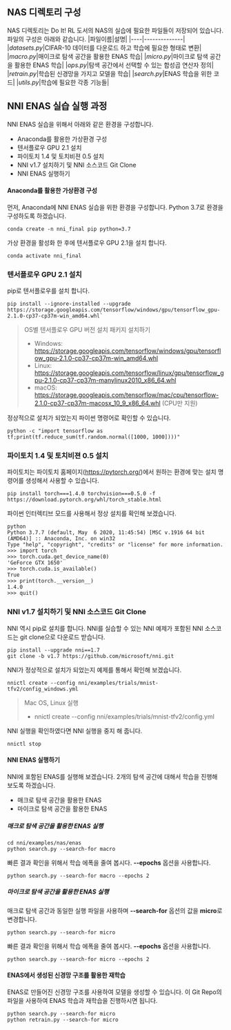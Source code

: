 ## NAS 디렉토리 구성
NAS 디렉토리는 Do It! RL 도서의 NAS의 실습에 필요한 파일들이 저장되어 있습니다. 파일의 구성은 아래와 같습니다.
|파일이름|설명|
|----|--------------|
|<em>datasets.py</em>|CIFAR-10 데이터를 다운로드 하고 학습에 필요한 형태로 변환|
|<em>macro.py</em>|매이크로 탐색 공간을 활용한 ENAS 학습|
|<em>micro.py</em>|마이크로 탐색 공간을 활용한 ENAS 학습|
|<em>ops.py</em>|탐색 공간에서 선택할 수 있는 합성곱 연산자 정의|
|<em>retrain.py</em>|학습된 신경망을 가지고 모델을 학습|
|<em>search.py</em>|ENAS 학습을 위한 코드|
|<em>utils.py</em>|학습에 필요한 각종 기능들|

## NNI ENAS 실습 실행 과정
NNI ENAS 실습을 위해서 아래와 같은 환경을 구성합니다.

 - Anaconda를 활용한 가상환경 구성
 - 텐서플로우 GPU 2.1 설치
 - 파이토치 1.4 및 토치비젼 0.5 설치
 - NNI v1.7 설치하기 및 NNI 소스코드 Git Clone
 - NNI ENAS 실행하기

#### Anaconda를 활용한 가상환경 구성
먼저, Anaconda에 NNI ENAS 실습을 위한 환경을 구성합니다. Python 3.7로 환경을 구성하도록 하겠습니다.
```
conda create -n nni_final pip python=3.7
```
가상 환경을 활성화 한 후에 텐서플로우 GPU 2.1을 설치 합니다.
```
conda activate nni_final
```
### 텐서플로우 GPU 2.1 설치
pip로 텐서플로우를 설치 합니다.
```
pip install --ignore-installed --upgrade https://storage.googleapis.com/tensorflow/windows/gpu/tensorflow_gpu-2.1.0-cp37-cp37m-win_amd64.whl`
```
>  OS별 텐서플로우 GPU 버전 설치 패키지 설치하기
> - Windows: https://storage.googleapis.com/tensorflow/windows/gpu/tensorflow_gpu-2.1.0-cp37-cp37m-win_amd64.whl
> - Linux: https://storage.googleapis.com/tensorflow/linux/gpu/tensorflow_gpu-2.1.0-cp37-cp37m-manylinux2010_x86_64.whl
> - macOS: https://storage.googleapis.com/tensorflow/mac/cpu/tensorflow-2.1.0-cp37-cp37m-macosx_10_9_x86_64.whl (CPU만 지원)

정상적으로 설치가 되었는지 파이썬 명령어로 확인할 수 있습니다.
 ```
 python -c "import tensorflow as tf;print(tf.reduce_sum(tf.random.normal([1000, 1000])))"
 ```

###  파이토치 1.4 및 토치비젼 0.5 설치
파이토치는 파이토치 홈페이지(https://pytorch.org/)에서 원하는 환경에 맞는 설치 명령어를 생성해서 사용할 수 있습니다. 
```
pip install torch===1.4.0 torchvision===0.5.0 -f https://download.pytorch.org/whl/torch_stable.html
```
파이썬 인터렉티브 모드를 사용해서 정상 설치를 확인해 보겠습니다.
```
python
Python 3.7.7 (default, May  6 2020, 11:45:54) [MSC v.1916 64 bit (AMD64)] :: Anaconda, Inc. on win32
Type "help", "copyright", "credits" or "license" for more information.
>>> import torch
>>> torch.cuda.get_device_name(0)
'GeForce GTX 1650'
>>> torch.cuda.is_available()
True
>>> print(torch.__version__)
1.4.0
>>> quit()
```
### NNI v1.7 설치하기 및 NNI 소스코드 Git Clone
NNI 역시 pip로 설치를 합니다. NNI를 실습할 수 있는 NNI 예제가 포함된 NNI 소스코드는 git clone으로 다운로드 받습니다.
```
pip install --upgrade nni==1.7
git clone -b v1.7 https://github.com/microsoft/nni.git
```
NNI가 정상적으로 설치가 되었는지 예제를 통해서 확인해 보겠습니다.
```
nnictl create --config nni/examples/trials/mnist-tfv2/config_windows.yml
```
> Mac OS, Linux 실행
>  - nnictl create --config nni/examples/trials/mnist-tfv2/config.yml

NNI 실행을 확인하였다면 NNI 실행을 중지 해 줍니다.
```
nnictl stop
```
#### NNI ENAS 실행하기
NNI에 포함된 ENAS를 실행해 보겠습니다. 2개의 탐색 공간에 대해서 학습을 진행해 보도록 하겠습니다.
- 매크로 탐색 공간을 활용한 ENAS
- 마이크로 탐색 공간을 활용한 ENAS

##### 매크로 탐색 공간을 활용한 ENAS 실행
```
cd nni/examples/nas/enas
python search.py --search-for macro
```

빠른 결과 확인을 위해서 학습 에폭을 줄여 봅시다. **--epochs** 옵션을 사용합니다.
```
python search.py --search-for macro --epochs 2
```
##### 마이크로 탐색 공간을 활용한 ENAS 실행
매크로 탐색 공간과 동일한 실행 파일을 사용하며 **--search-for** 옵션의 값을 **micro**로 변경합니다.
```
python search.py --search-for micro
```

빠른 결과 확인을 위해서 학습 에폭을 줄여 봅시다. **--epochs** 옵션을 사용합니다.
```
python search.py --search-for micro --epochs 2
```
#### ENAS에서 생성된 신경망 구조를 활용한 재학습
ENAS로 만들어진 신경망 구조를 사용하여 모델을 생성할 수 있습니다.  이 Git Repo의 파일을 사용하여 ENAS 학습과 재학습을 진행하시면 됩니다.
```
python search.py --search-for micro
python retrain.py --search-for micro
```
